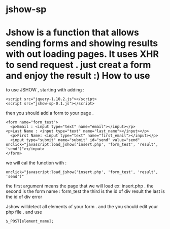 jshow-sp
========

Jshow is a function that allows sending forms and showing results with out loading pages. It uses XHR to send request . just creat a form and enjoy the result :)
How to use 
========
to use JSHOW , starting with adding :

	<script src="jquery-1.10.2.js"></script>
	<script src="jshow-sp-0.1.js"></script>
	
then you should add a form to your page .

    <form name="form_test">
	  <p>Email : <input type="text" name="email"></input></p>
    <p>Last Name : <input type="text" name="last_name"></input></p>
	  <p>First Name: <input type="text" name="first_email"></input></p>
	  <input type="submit" name="submit" id="send" value="send" onclick="javascript:load_jshow('insert.php', 'form_test', 'result', 'send')"></input> 
    </form> 
    
we will cal the function with : 

    onclick="javascript:load_jshow('insert.php', 'form_test', 'result', 'send')"
    
the first argument means the page that we will load ex: insert.php .
the second is the form name : form_test
the third is the id of div result
the last is the id of div error

Jshow willdetect all elements of your form . and the you should edit your php file . and use

    $_POST[element_name];
    
    
    
